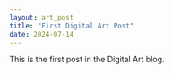 ```yaml
---
layout: art_post
title: "First Digital Art Post"
date: 2024-07-14
---
```


This is the first post in the Digital Art blog.
